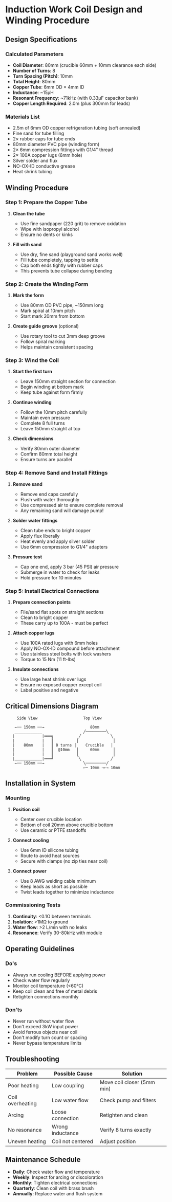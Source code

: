 # Induction Work Coil Design and Winding Procedure

## Design Specifications

### Calculated Parameters
- **Coil Diameter**: 80mm (crucible 60mm + 10mm clearance each side)
- **Number of Turns**: 8
- **Turn Spacing (Pitch)**: 10mm
- **Total Height**: 80mm
- **Copper Tube**: 6mm OD × 4mm ID
- **Inductance**: ~15μH
- **Resonant Frequency**: ~71kHz (with 0.33μF capacitor bank)
- **Copper Length Required**: 2.0m (plus 300mm for leads)

### Materials List
- 2.5m of 6mm OD copper refrigeration tubing (soft annealed)
- Fine sand for tube filling
- 2× rubber caps for tube ends
- 80mm diameter PVC pipe (winding form)
- 2× 6mm compression fittings with G1/4" thread
- 2× 100A copper lugs (6mm hole)
- Silver solder and flux
- NO-OX-ID conductive grease
- Heat shrink tubing

## Winding Procedure

### Step 1: Prepare the Copper Tube
1. **Clean the tube**
   - Use fine sandpaper (220 grit) to remove oxidation
   - Wipe with isopropyl alcohol
   - Ensure no dents or kinks

2. **Fill with sand**
   - Use dry, fine sand (playground sand works well)
   - Fill tube completely, tapping to settle
   - Cap both ends tightly with rubber caps
   - This prevents tube collapse during bending

### Step 2: Create the Winding Form
1. **Mark the form**
   - Use 80mm OD PVC pipe, ~150mm long
   - Mark spiral at 10mm pitch
   - Start mark 20mm from bottom

2. **Create guide groove** (optional)
   - Use rotary tool to cut 3mm deep groove
   - Follow spiral marking
   - Helps maintain consistent spacing

### Step 3: Wind the Coil
1. **Start the first turn**
   - Leave 150mm straight section for connection
   - Begin winding at bottom mark
   - Keep tube against form firmly

2. **Continue winding**
   - Follow the 10mm pitch carefully
   - Maintain even pressure
   - Complete 8 full turns
   - Leave 150mm straight at top

3. **Check dimensions**
   - Verify 80mm outer diameter
   - Confirm 80mm total height
   - Ensure turns are parallel

### Step 4: Remove Sand and Install Fittings
1. **Remove sand**
   - Remove end caps carefully
   - Flush with water thoroughly
   - Use compressed air to ensure complete removal
   - Any remaining sand will damage pump!

2. **Solder water fittings**
   - Clean tube ends to bright copper
   - Apply flux liberally
   - Heat evenly and apply silver solder
   - Use 6mm compression to G1/4" adapters

3. **Pressure test**
   - Cap one end, apply 3 bar (45 PSI) air pressure
   - Submerge in water to check for leaks
   - Hold pressure for 10 minutes

### Step 5: Install Electrical Connections
1. **Prepare connection points**
   - File/sand flat spots on straight sections
   - Clean to bright copper
   - These carry up to 100A - must be perfect

2. **Attach copper lugs**
   - Use 100A rated lugs with 6mm holes
   - Apply NO-OX-ID compound before attachment
   - Use stainless steel bolts with lock washers
   - Torque to 15 Nm (11 ft-lbs)

3. **Insulate connections**
   - Use large heat shrink over lugs
   - Ensure no exposed copper except coil
   - Label positive and negative

## Critical Dimensions Diagram

```
     Side View                    Top View
     
    ←── 150mm ──→                    80mm
    ____________                  ╱─────────╲
   |            |═══╗           ╱             ╲
   |            |   ║          │               │
   |    80mm    |   ║ 8 turns │    Crucible   │
   |            |   ║  @10mm   │     60mm      │
   |            |   ║          │               │
   |____________|═══╝           ╲             ╱
    ←── 150mm ──→                 ╲─────────╱
                                  ←─ 10mm →←→ 10mm
```

## Installation in System

### Mounting
1. **Position coil**
   - Center over crucible location
   - Bottom of coil 20mm above crucible bottom
   - Use ceramic or PTFE standoffs

2. **Connect cooling**
   - Use 6mm ID silicone tubing
   - Route to avoid heat sources
   - Secure with clamps (no zip ties near coil)

3. **Connect power**
   - Use 8 AWG welding cable minimum
   - Keep leads as short as possible
   - Twist leads together to minimize inductance

### Commissioning Tests
1. **Continuity**: <0.1Ω between terminals
2. **Isolation**: >1MΩ to ground
3. **Water flow**: >2 L/min with no leaks
4. **Resonance**: Verify 30-80kHz with module

## Operating Guidelines

### Do's
- Always run cooling BEFORE applying power
- Check water flow regularly
- Monitor coil temperature (<60°C)
- Keep coil clean and free of metal debris
- Retighten connections monthly

### Don'ts
- Never run without water flow
- Don't exceed 3kW input power
- Avoid ferrous objects near coil
- Don't modify turn count or spacing
- Never bypass temperature limits

## Troubleshooting

| Problem | Possible Cause | Solution |
|---------|---------------|----------|
| Poor heating | Low coupling | Move coil closer (5mm min) |
| Coil overheating | Low water flow | Check pump and filters |
| Arcing | Loose connection | Retighten and clean |
| No resonance | Wrong inductance | Verify 8 turns exactly |
| Uneven heating | Coil not centered | Adjust position |

## Maintenance Schedule

- **Daily**: Check water flow and temperature
- **Weekly**: Inspect for arcing or discoloration  
- **Monthly**: Tighten electrical connections
- **Quarterly**: Clean coil with brass brush
- **Annually**: Replace water and flush system